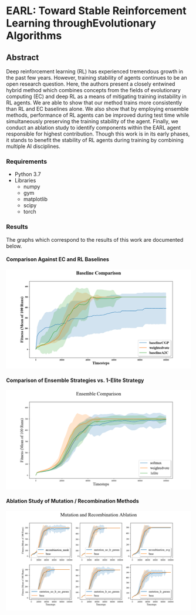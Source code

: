 # EARL: Toward Stable Reinforcement Learning throughEvolutionary Algorithms

## Abstract

Deep reinforcement learning (RL) has experienced tremendous growth in the past few years. However, training stability of agents continues to be an open research question. Here, the authors present a closely entwined hybrid method which combines concepts from the fields of evolutionary computing (EC) and deep RL as a means of mitigating training instability in RL agents. We are able to show that our method trains more consistently than RL and EC baselines alone. We also show that by employing ensemble methods, performance of RL agents can be improved during test time while simultaneously preserving the training stability of the agent. Finally, we conduct an ablation study to identify components within the EARL agent responsible for highest contribution. Though this work is in its early phases, it stands to benefit the stability of RL agents during training by combining multiple AI disciplines.

### Requirements

* Python 3.7
* Libraries
  * numpy
  * gym
  * matplotlib
  * scipy
  * torch

### Results

The graphs which correspond to the results of this work are documented below.

#### Comparison Against EC and RL Baselines

<img src="graphics/baseline.png"/>

#### Comparison of Ensemble Strategies vs. 1-Elite Strategy

<img src="graphics/ensemble.png"/>

#### Ablation Study of Mutation / Recombination Methods

<img src="graphics/ablation.png"/>
